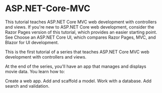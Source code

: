 # ASP.NET-Core-MVC

This tutorial teaches ASP.NET Core MVC web development with controllers and views. If you're new to ASP.NET Core web development, consider the Razor Pages version of this tutorial, which provides an easier starting point. See Choose an ASP.NET Core UI, which compares Razor Pages, MVC, and Blazor for UI development.

This is the first tutorial of a series that teaches ASP.NET Core MVC web development with controllers and views.

At the end of the series, you'll have an app that manages and displays movie data. You learn how to:

Create a web app.
Add and scaffold a model.
Work with a database.
Add search and validation.
